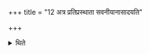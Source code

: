 +++
title = "12 अत्र प्रतिप्रस्थाता सवनीयानासादयति"

+++

<details><summary>थिते</summary>

अत्र प्रतिप्रस्थाता सवनीयानासादयति १२
</details>
